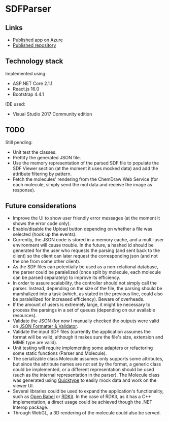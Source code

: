 # SDFParser

## Links

- [Published app on Azure](https://sdfparser.azurewebsites.net)
- [Published repository](https://github.com/Zalioth/sdf-parser)

## Technology stack

Implemented using:

- ASP.NET Core 2.1.1
- React.js 16.0
- Bootstrap 4.4.1

IDE used:

- Visual Studio 2017 Community edition

## TODO

Still pending:

- Unit test the classes.
- Prettify the generated JSON file.
- Use the memory representation of the parsed SDF file to populate the SDF Viewer section (at the moment it uses mocked data) and add the attribute filtering by pattern.
- Fetch the molecules' rendering from the ChemDraw Web Service (for each molecule, simply send the mol data and receive the image as response).

## Future considerations

- Improve the UI to show user friendly error messages (at the moment it shows the error code only).
- Enable/disable the Upload button depending on whether a file was selected (hook up the events).
- Currently, the JSON code is stored in a memory cache, and a multi-user environment will cause trouble. In the future, a hashed id should be generated for the user who requests the parsing (and sent back to the client) so the client can later request the corresponding json (and not the one from some other client).
- As the SDF files can potentially be used as a non-relational database, the parser could be paralelized (once split by molecule, each molecule can be parsed separately) to improve its efficiency.
- In order to assure scalability, the controller should not simply call the parser. Instead, depending on the size of the file, the parsing should be marshalized into a task (which, as stated in the previous line, could also be paralellized for increased efficiency). Beware of overheads.
- If the amount of users is extremely large, it might be necessary to process the parsings in a set of queues (depending on our available resources).
- Validate the JSON (for now I manually checked the outputs were valid on [JSON Formatter & Validator](https://jsonformatter.curiousconcept.com).
- Validate the input SDF files (currently the application assumes the format will be valid, although it makes sure the file's size, extension and MIME type are valid).
- Unit testing will require implementing some adapters or refactoring some static functions (Parser and Molecule).
- The serializable class Molecule assumes only supports some attributes, but since the attribute names are not set by the format, a generic class could be implemented, or a different representation should be used (such as the internal representation in the parser). The Molecule class was generated using [Quicktype](https://quicktype.io/) to easily mock data and work on the viewer UI.
- Several libraries could be used to expand the application's functionality, such as [Open Babel](http://openbabel.org) or [RDKit](http://www.rdkit.org/). In the case of RDKit, as it has a C++ implementation, a direct usage could be achieved though the .NET Interop package.
- Through WebGL, a 3D rendering of the molecule could also be served.
